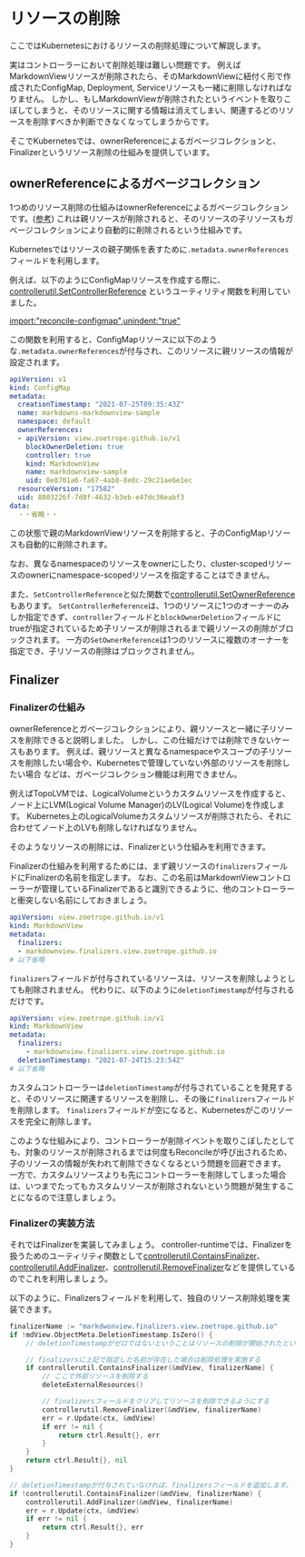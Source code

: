 # リソースの削除

ここではKubernetesにおけるリソースの削除処理について解説します。

実はコントローラーにおいて削除処理は難しい問題です。
例えばMarkdownViewリソースが削除されたら、そのMarkdownViewに紐付く形で作成されたConfigMap, Deployment, Serviceリソースも一緒に削除しなければなりません。
しかし、もしMarkdownViewが削除されたというイベントを取りこぼしてしまうと、そのリソースに関する情報は消えてしまい、関連するどのリソースを削除すべきか判断できなくなってしまうからです。

そこでKubernetesでは、ownerReferenceによるガベージコレクションと、Finalizerというリソース削除の仕組みを提供しています。

## ownerReferenceによるガベージコレクション

1つめのリソース削除の仕組みはownerReferenceによるガベージコレクションです。([参考](https://kubernetes.io/docs/concepts/workloads/controllers/garbage-collection/))
これは親リソースが削除されると、そのリソースの子リソースもガベージコレクションにより自動的に削除されるという仕組みです。

Kubernetesではリソースの親子関係を表すために`.metadata.ownerReferences`フィールドを利用します。

例えば、以下のようにConfigMapリソースを作成する際に、[controllerutil.SetControllerReference](https://pkg.go.dev/sigs.k8s.io/controller-runtime/pkg/controller/controllerutil?tab=doc#SetControllerReference)
というユーティリティ関数を利用していました。

[import:"reconcile-configmap",unindent:"true"](../../codes/markdown-view/controllers/markdownview_controller.go)

この関数を利用すると、ConfigMapリソースに以下のような`.metadata.ownerReferences`が付与され、このリソースに親リソースの情報が設定されます。

```yaml
apiVersion: v1
kind: ConfigMap
metadata:
  creationTimestamp: "2021-07-25T09:35:43Z"
  name: markdowns-markdownview-sample
  namespace: default
  ownerReferences:
  - apiVersion: view.zoetrope.github.io/v1
    blockOwnerDeletion: true
    controller: true
    kind: MarkdownView
    name: markdownview-sample
    uid: 8e8701a6-fa67-4ab8-8e0c-29c21ae6e1ec
  resourceVersion: "17582"
  uid: 8803226f-7d8f-4632-b3eb-e47dc36eabf3
data:
  ・・省略・・
```

この状態で親のMarkdownViewリソースを削除すると、子のConfigMapリソースも自動的に削除されます。

なお、異なるnamespaceのリソースをownerにしたり、cluster-scopedリソースのownerにnamespace-scopedリソースを指定することはできません。

また、`SetControllerReference`と似た関数で[controllerutil.SetOwnerReference](https://pkg.go.dev/sigs.k8s.io/controller-runtime/pkg/controller/controllerutil?tab=doc#SetOwnerReference)もあります。
`SetControllerReference`は、1つのリソースに1つのオーナーのみしか指定できず、`controller`フィールドと`blockOwnerDeletion`フィールドにtrueが指定されているため子リソースが削除されるまで親リソースの削除がブロックされます。
一方の`SetOwnerReference`は1つのリソースに複数のオーナーを指定でき、子リソースの削除はブロックされません。

## Finalizer

### Finalizerの仕組み

ownerReferenceとガベージコレクションにより、親リソースと一緒に子リソースを削除できると説明しました。
しかし、この仕組だけでは削除できないケースもあります。
例えば、親リソースと異なるnamespaceやスコープの子リソースを削除したい場合や、Kubernetesで管理していない外部のリソースを削除したい場合
などは、ガベージコレクション機能は利用できません。

例えばTopoLVMでは、LogicalVolumeというカスタムリソースを作成すると、ノード上にLVM(Logical Volume Manager)のLV(Logical Volume)を作成します。
Kubernetes上のLogicalVolumeカスタムリソースが削除されたら、それに合わせてノード上のLVも削除しなければなりません。

そのようなリソースの削除には、Finalizerという仕組みを利用できます。

Finalizerの仕組みを利用するためには、まず親リソースの`finalizers`フィールドにFinalizerの名前を指定します。
なお、この名前はMarkdownViewコントローラーが管理しているFinalizerであると識別できるように、他のコントローラーと衝突しない名前にしておきましょう。

```yaml
apiVersion: view.zoetrope.github.io/v1
kind: MarkdownView
metadata:
  finalizers:
  - markdownview.finalizers.view.zoetrope.github.io
# 以下省略
```

`finalizers`フィールドが付与されているリソースは、リソースを削除しようとしても削除されません。
代わりに、以下のように`deletionTimestamp`が付与されるだけです。

```yaml
apiVersion: view.zoetrope.github.io/v1
kind: MarkdownView
metadata:
  finalizers:
    - markdownview.finalizers.view.zoetrope.github.io
  deletionTimestamp: "2021-07-24T15:23:54Z"
# 以下省略
```

カスタムコントローラーは`deletionTimestamp`が付与されていることを発見すると、そのリソースに関連するリソースを削除し、その後に`finalizers`フィールドを削除します。
`finalizers`フィールドが空になると、Kubernetesがこのリソースを完全に削除します。

このような仕組みにより、コントローラーが削除イベントを取りこぼしたとしても、対象のリソースが削除されるまでは何度もReconcileが呼び出されるため、子のリソースの情報が失われて削除できなくなるという問題を回避できます。
一方で、カスタムリソースよりも先にコントローラーを削除してしまった場合は、いつまでたってもカスタムリソースが削除されないという問題が発生することになるので注意しましょう。

### Finalizerの実装方法

それではFinalizerを実装してみましょう。
controller-runtimeでは、Finalizerを扱うためのユーティリティ関数として[controllerutil.ContainsFinalizer](https://pkg.go.dev/sigs.k8s.io/controller-runtime/pkg/controller/controllerutil?tab=doc#ContainsFinalizer)、[controllerutil.AddFinalizer](https://pkg.go.dev/sigs.k8s.io/controller-runtime/pkg/controller/controllerutil?tab=doc#AddFinalizer)、[controllerutil.RemoveFinalizer](https://pkg.go.dev/sigs.k8s.io/controller-runtime/pkg/controller/controllerutil?tab=doc#RemoveFinalizer)などを提供しているのでこれを利用しましょう。

以下のように、Finalizersフィールドを利用して、独自のリソース削除処理を実装できます。

```go
finalizerName := "markdwonview.finalizers.view.zoetrope.github.io"
if !mdView.ObjectMeta.DeletionTimestamp.IsZero() {
    // deletionTimestampがゼロではないということはリソースの削除が開始されたということ

    // finalizersに上記で指定した名前が存在した場合は削除処理を実施する
    if controllerutil.ContainsFinalizer(&mdView, finalizerName) {
        // ここで外部リソースを削除する
        deleteExternalResources()

        // finalizersフィールドをクリアしてリソースを削除できるようにする
        controllerutil.RemoveFinalizer(&mdView, finalizerName)
        err = r.Update(ctx, &mdView)
        if err != nil {
            return ctrl.Result{}, err
        }
    }
    return ctrl.Result{}, nil
}

// deletionTimestampが付与されていなければ、finalizersフィールドを追加します。
if !controllerutil.ContainsFinalizer(&mdView, finalizerName) {
    controllerutil.AddFinalizer(&mdView, finalizerName)
    err = r.Update(ctx, &mdView)
    if err != nil {
        return ctrl.Result{}, err
    }
}
```

